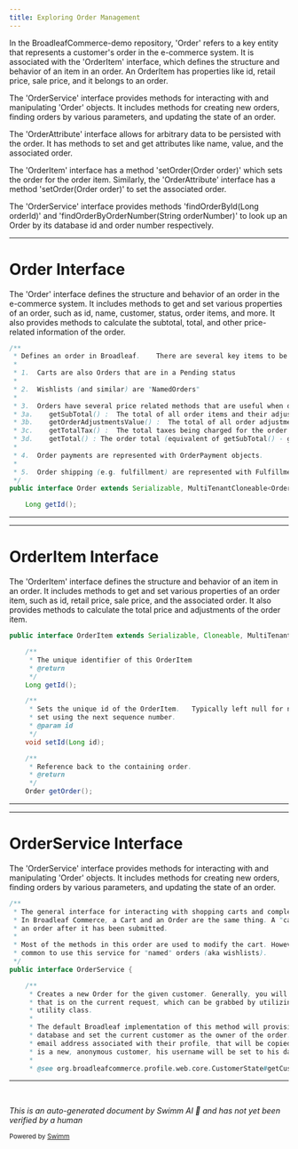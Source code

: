 ```yaml
---
title: Exploring Order Management
---
```

In the BroadleafCommerce-demo repository, 'Order' refers to a key entity that represents a customer's order in the e-commerce system. It is associated with the 'OrderItem' interface, which defines the structure and behavior of an item in an order. An OrderItem has properties like id, retail price, sale price, and it belongs to an order.

The 'OrderService' interface provides methods for interacting with and manipulating 'Order' objects. It includes methods for creating new orders, finding orders by various parameters, and updating the state of an order.

The 'OrderAttribute' interface allows for arbitrary data to be persisted with the order. It has methods to set and get attributes like name, value, and the associated order.

The 'OrderItem' interface has a method 'setOrder(Order order)' which sets the order for the order item. Similarly, the 'OrderAttribute' interface has a method 'setOrder(Order order)' to set the associated order.

The 'OrderService' interface provides methods 'findOrderById(Long orderId)' and 'findOrderByOrderNumber(String orderNumber)' to look up an Order by its database id and order number respectively.

<SwmSnippet path="/core/broadleaf-framework/src/main/java/org/broadleafcommerce/core/order/domain/Order.java" line="45">

---

# Order Interface

The 'Order' interface defines the structure and behavior of an order in the e-commerce system. It includes methods to get and set various properties of an order, such as id, name, customer, status, order items, and more. It also provides methods to calculate the subtotal, total, and other price-related information of the order.

```java
/**
 * Defines an order in Broadleaf.    There are several key items to be aware of with the BLC Order.
 * 
 * 1.  Carts are also Orders that are in a Pending status
 * 
 * 2.  Wishlists (and similar) are "NamedOrders"
 * 
 * 3.  Orders have several price related methods that are useful when displaying totals on the cart.
 * 3a.    getSubTotal() :  The total of all order items and their adjustments exclusive of taxes
 * 3b.    getOrderAdjustmentsValue() :  The total of all order adjustments
 * 3c.    getTotalTax() :  The total taxes being charged for the order
 * 3d.    getTotal() : The order total (equivalent of getSubTotal() - getOrderAdjustmentsValue() + getTotalTax())
 * 
 * 4.  Order payments are represented with OrderPayment objects.
 * 
 * 5.  Order shipping (e.g. fulfillment) are represented with Fulfillment objects.
 */
public interface Order extends Serializable, MultiTenantCloneable<Order> {

    Long getId();

```

---

</SwmSnippet>

<SwmSnippet path="/core/broadleaf-framework/src/main/java/org/broadleafcommerce/core/order/domain/OrderItem.java" line="32">

---

# OrderItem Interface

The 'OrderItem' interface defines the structure and behavior of an item in an order. It includes methods to get and set various properties of an order item, such as id, retail price, sale price, and the associated order. It also provides methods to calculate the total price and adjustments of the order item.

```java
public interface OrderItem extends Serializable, Cloneable, MultiTenantCloneable<OrderItem> {

    /**
     * The unique identifier of this OrderItem
     * @return
     */
    Long getId();

    /**
     * Sets the unique id of the OrderItem.   Typically left null for new items and Broadleaf will
     * set using the next sequence number.
     * @param id
     */
    void setId(Long id);

    /**
     * Reference back to the containing order.
     * @return
     */
    Order getOrder();

```

---

</SwmSnippet>

<SwmSnippet path="/core/broadleaf-framework/src/main/java/org/broadleafcommerce/core/order/service/OrderService.java" line="47">

---

# OrderService Interface

The 'OrderService' interface provides methods for interacting with and manipulating 'Order' objects. It includes methods for creating new orders, finding orders by various parameters, and updating the state of an order.

```java
/**
 * The general interface for interacting with shopping carts and completed Orders.
 * In Broadleaf Commerce, a Cart and an Order are the same thing. A "cart" becomes 
 * an order after it has been submitted.
 *
 * Most of the methods in this order are used to modify the cart. However, it is also
 * common to use this service for "named" orders (aka wishlists).
 */
public interface OrderService {

    /**
     * Creates a new Order for the given customer. Generally, you will want to use the customer
     * that is on the current request, which can be grabbed by utilizing the CustomerState 
     * utility class.
     * 
     * The default Broadleaf implementation of this method will provision a new Order in the 
     * database and set the current customer as the owner of the order. If the customer has an
     * email address associated with their profile, that will be copied as well. If the customer
     * is a new, anonymous customer, his username will be set to his database id.
     * 
     * @see org.broadleafcommerce.profile.web.core.CustomerState#getCustomer()
```

---

</SwmSnippet>

&nbsp;

*This is an auto-generated document by Swimm AI 🌊 and has not yet been verified by a human*

<SwmMeta version="3.0.0" repo-id="Z2l0aHViJTNBJTNBQnJvYWRsZWFmQ29tbWVyY2UtZGVtbyUzQSUzQWdpbGFkbmF2b3Q=" repo-name="BroadleafCommerce-demo" doc-type="overview"><sup>Powered by [Swimm](/)</sup></SwmMeta>
